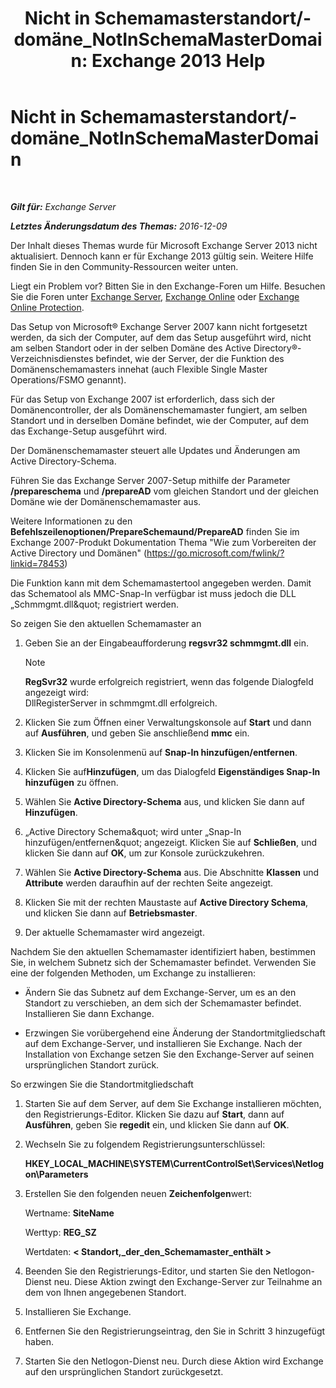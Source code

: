 ﻿---
title: 'Nicht in Schemamasterstandort/-domäne_NotInSchemaMasterDomain: Exchange 2013 Help'
TOCTitle: Nicht in Schemamasterstandort/-domäne_NotInSchemaMasterDomain
ms:assetid: 5e44eb33-4c30-4c3d-ba68-5c30bef1731f
ms:mtpsurl: https://technet.microsoft.com/de-de/library/ms.exch.setupreadiness.notinschemamasterdomain(v=EXCHG.150)
ms:contentKeyID: 50475782
ms.date: 05/22/2018
mtps_version: v=EXCHG.150
ms.translationtype: MT
---

# Nicht in Schemamasterstandort/-domäne\_NotInSchemaMasterDomain

 

_**Gilt für:** Exchange Server_

_**Letztes Änderungsdatum des Themas:** 2016-12-09_

Der Inhalt dieses Themas wurde für Microsoft Exchange Server 2013 nicht aktualisiert. Dennoch kann er für Exchange 2013 gültig sein. Weitere Hilfe finden Sie in den Community-Ressourcen weiter unten.

Liegt ein Problem vor? Bitten Sie in den Exchange-Foren um Hilfe. Besuchen Sie die Foren unter [Exchange Server](https://go.microsoft.com/fwlink/p/?linkid=60612), [Exchange Online](https://go.microsoft.com/fwlink/p/?linkid=267542) oder [Exchange Online Protection](https://go.microsoft.com/fwlink/p/?linkid=285351).

Das Setup von Microsoft® Exchange Server 2007 kann nicht fortgesetzt werden, da sich der Computer, auf dem das Setup ausgeführt wird, nicht am selben Standort oder in der selben Domäne des Active Directory®-Verzeichnisdienstes befindet, wie der Server, der die Funktion des Domänenschemamasters innehat (auch Flexible Single Master Operations/FSMO genannt).

Für das Setup von Exchange 2007 ist erforderlich, dass sich der Domänencontroller, der als Domänenschemamaster fungiert, am selben Standort und in derselben Domäne befindet, wie der Computer, auf dem das Exchange-Setup ausgeführt wird.

Der Domänenschemamaster steuert alle Updates und Änderungen am Active Directory-Schema.

Führen Sie das Exchange Server 2007-Setup mithilfe der Parameter **/prepareschema** und **/prepareAD** vom gleichen Standort und der gleichen Domäne wie der Domänenschemamaster aus.

Weitere Informationen zu den **Befehlszeilenoptionen/PrepareSchemaund/PrepareAD** finden Sie im Exchange 2007-Produkt Dokumentation Thema "Wie zum Vorbereiten der Active Directory und Domänen" (<https://go.microsoft.com/fwlink/?linkid=78453>)

Die Funktion kann mit dem Schemamastertool angegeben werden. Damit das Schematool als MMC-Snap-In verfügbar ist muss jedoch die DLL „Schmmgmt.dll\&quot; registriert werden.

So zeigen Sie den aktuellen Schemamaster an

1.  Geben Sie an der Eingabeaufforderung **regsvr32 schmmgmt.dll** ein.
    

    > [!NOTE]
    > <STRONG>RegSvr32</STRONG> wurde erfolgreich registriert, wenn das folgende Dialogfeld angezeigt wird:<BR>DllRegisterServer in schmmgmt.dll erfolgreich.



2.  Klicken Sie zum Öffnen einer Verwaltungskonsole auf **Start** und dann auf **Ausführen**, und geben Sie anschließend **mmc** ein.

3.  Klicken Sie im Konsolenmenü auf **Snap-In hinzufügen/entfernen**.

4.  Klicken Sie auf**Hinzufügen**, um das Dialogfeld **Eigenständiges Snap-In hinzufügen** zu öffnen.

5.  Wählen Sie **Active Directory-Schema** aus, und klicken Sie dann auf **Hinzufügen**.

6.  „Active Directory Schema\&quot; wird unter „Snap-In hinzufügen/entfernen\&quot; angezeigt. Klicken Sie auf **Schließen**, und klicken Sie dann auf **OK**, um zur Konsole zurückzukehren.

7.  Wählen Sie **Active Directory-Schema** aus. Die Abschnitte **Klassen** und **Attribute** werden daraufhin auf der rechten Seite angezeigt.

8.  Klicken Sie mit der rechten Maustaste auf **Active Directory Schema**, und klicken Sie dann auf **Betriebsmaster**.

9.  Der aktuelle Schemamaster wird angezeigt.

Nachdem Sie den aktuellen Schemamaster identifiziert haben, bestimmen Sie, in welchem Subnetz sich der Schemamaster befindet. Verwenden Sie eine der folgenden Methoden, um Exchange zu installieren:

  - Ändern Sie das Subnetz auf dem Exchange-Server, um es an den Standort zu verschieben, an dem sich der Schemamaster befindet. Installieren Sie dann Exchange.

  - Erzwingen Sie vorübergehend eine Änderung der Standortmitgliedschaft auf dem Exchange-Server, und installieren Sie Exchange. Nach der Installation von Exchange setzen Sie den Exchange-Server auf seinen ursprünglichen Standort zurück.

So erzwingen Sie die Standortmitgliedschaft

1.  Starten Sie auf dem Server, auf dem Sie Exchange installieren möchten, den Registrierungs-Editor. Klicken Sie dazu auf **Start**, dann auf **Ausführen**, geben Sie **regedit** ein, und klicken Sie dann auf **OK**.

2.  Wechseln Sie zu folgendem Registrierungsunterschlüssel:
    
    **HKEY\_LOCAL\_MACHINE\\SYSTEM\\CurrentControlSet\\Services\\Netlogon\\Parameters**

3.  Erstellen Sie den folgenden neuen **Zeichenfolgen**wert:
    
    Wertname: **SiteName**
    
    Werttyp: **REG\_SZ**
    
    Wertdaten: **\< Standort,\_der\_den\_Schemamaster\_enthält \>**

4.  Beenden Sie den Registrierungs-Editor, und starten Sie den Netlogon-Dienst neu. Diese Aktion zwingt den Exchange-Server zur Teilnahme an dem von Ihnen angegebenen Standort.

5.  Installieren Sie Exchange.

6.  Entfernen Sie den Registrierungseintrag, den Sie in Schritt 3 hinzugefügt haben.

7.  Starten Sie den Netlogon-Dienst neu. Durch diese Aktion wird Exchange auf den ursprünglichen Standort zurückgesetzt.

